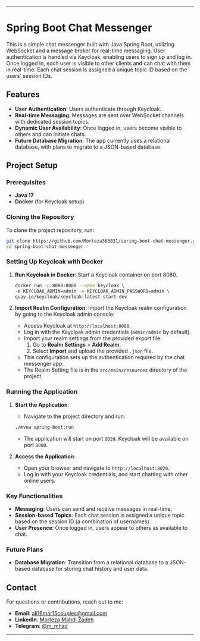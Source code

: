 
---

# Spring Boot Chat Messenger

This is a simple chat messenger built with Java Spring Boot, utilizing WebSocket and a message broker for real-time messaging. User authentication is handled via Keycloak, enabling users to sign up and log in. Once logged in, each user is visible to other clients and can chat with them in real-time. Each chat session is assigned a unique topic ID based on the users’ session IDs.

## Features
- **User Authentication**: Users authenticate through Keycloak.
- **Real-time Messaging**: Messages are sent over WebSocket channels with dedicated session topics.
- **Dynamic User Availability**: Once logged in, users become visible to others and can initiate chats.
- **Future Database Migration**: The app currently uses a relational database, with plans to migrate to a JSON-based database.

## Project Setup

### Prerequisites
- **Java 17**
- **Docker** (for Keycloak setup)

### Cloning the Repository

To clone the project repository, run:
```bash
git clone https://github.com/Morteza363831/spring-boot-chat-messenger.git
cd spring-boot-chat-messenger
```

### Setting Up Keycloak with Docker

1. **Run Keycloak in Docker**: Start a Keycloak container on port 8080.
   ```bash
   docker run -p 8080:8080 --name keycloak \
   -e KEYCLOAK_ADMIN=admin -e KEYCLOAK_ADMIN_PASSWORD=admin \
   quay.io/keycloak/keycloak:latest start-dev
   ```

2. **Import Realm Configuration**: Import the Keycloak realm configuration by going to the Keycloak admin console:
   - Access Keycloak at `http://localhost:8080`.
   - Log in with the Keycloak admin credentials (`admin/admin` by default).
   - Import your realm settings from the provided export file:
     1. Go to **Realm Settings** > **Add Realm**.
     2. Select **Import** and upload the provided `.json` file.
   - This configuration sets up the authentication required by the chat messenger app.
   - The Realm Setting file is in the `src/main/resources` directory of the project

### Running the Application

1. **Start the Application**:
   - Navigate to the project directory and run:
   ```bash
   ./mvnw spring-boot:run
   ```
   - The application will start on port `8020`. Keycloak will be available on port `8080`.

2. **Access the Application**:
   - Open your browser and navigate to `http://localhost:8020`.
   - Log in with your Keycloak credentials, and start chatting with other online users.

### Key Functionalities

- **Messaging**: Users can send and receive messages in real-time.
- **Session-based Topics**: Each chat session is assigned a unique topic based on the session ID (a combination of usernames).
- **User Presence**: Once logged in, users appear to others as available to chat.

### Future Plans
- **Database Migration**: Transition from a relational database to a JSON-based database for storing chat history and user data.

## Contact

For questions or contributions, reach out to me:

- **Email**: ali16mar15couples@gmail.com
- **LinkedIn**: [Morteza Mahdi Zadeh](https://www.linkedin.com/in/morteza-mahdi-zadeh-2a0090303)
- **Telegram**: [@m_mhzd](http://t.me/m_mhzd)

---
